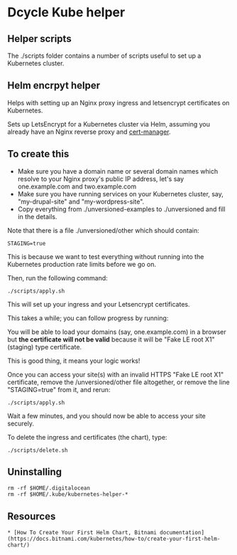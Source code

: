 Dcycle Kube helper
=====

Helper scripts
-----

The ./scripts folder contains a number of scripts useful to set up a Kubernetes cluster.

Helm encrpyt helper
-----

Helps with setting up an Nginx proxy ingress and letsencrypt certificates on Kubernetes.

Sets up LetsEncrypt for a Kubernetes cluster via Helm, assuming you already have an Nginx reverse proxy and [cert-manager](https://hub.kubeapps.com/charts/stable/cert-manager).

To create this
-----

* Make sure you have a domain name or several domain names which resolve to your Nginx proxy's public IP address, let's say one.example.com and two.example.com
* Make sure you have running services on your Kubernetes cluster, say, "my-drupal-site" and "my-wordpress-site".
* Copy everything from ./unversioned-examples to ./unversioned and fill in the details.

Note that there is a file ./unversioned/other which should contain:

    STAGING=true

This is because we want to test everything without running into the Kubernetes production rate limits before we go on.

Then, run the following command:

    ./scripts/apply.sh

This will set up your ingress and your Letsencrypt certificates.

This takes a while; you can follow progress by running:

You will be able to load your domains (say, one.example.com) in a browser but **the certificate will not be valid** because it will be "Fake LE root X1" (staging) type certificate.

This is good thing, it means your logic works!

Once you can access your site(s) with an invalid HTTPS "Fake LE root X1" certificate, remove the /unversioned/other file altogether, or remove the line "STAGING=true" from it, and rerun:

    ./scripts/apply.sh

Wait a few minutes, and you should now be able to access your site securely.

To delete the ingress and certificates (the chart), type:

    ./scripts/delete.sh

Uninstalling
-----

    rm -rf $HOME/.digitalocean
    rm -rf $HOME/.kube/kubernetes-helper-*

Resources
-----

    * [How To Create Your First Helm Chart, Bitnami documentation](https://docs.bitnami.com/kubernetes/how-to/create-your-first-helm-chart/)
